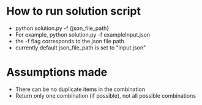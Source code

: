 # How to run solution script
- python solution.py -f {json_file_path}
- For example, python solution.py -f exampleInput.json
- the -f flag corresponds to the json file path
- currently default json_file_path is set to "input.json"

# Assumptions made
- There can be no duplicate items in the combination
- Return only one combination (if possible), not all possible combinations